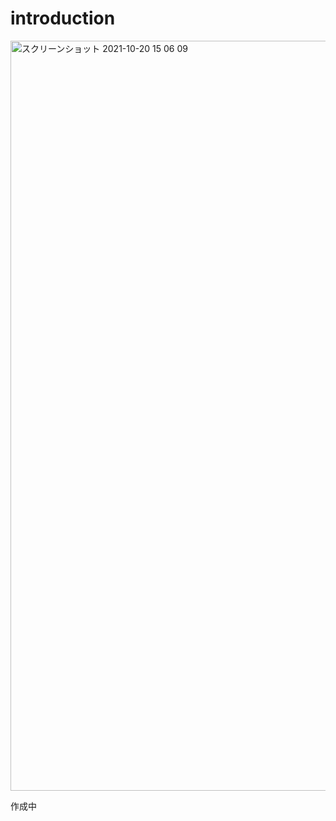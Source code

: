 # introduction
<img width="1200" alt="スクリーンショット 2021-10-20 15 06 09" src="https://user-images.githubusercontent.com/83994010/138037604-f05dc958-e331-4067-9c61-9f340ec84fd2.png">

作成中
